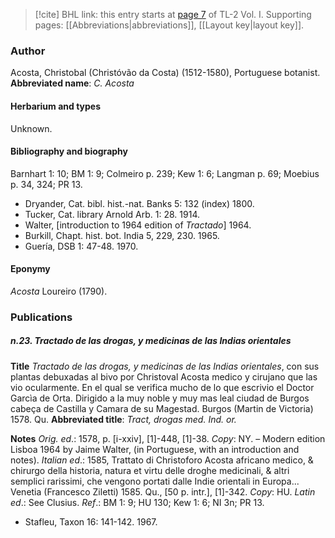 > [!cite] BHL link: this entry starts at [page 7](https://www.biodiversitylibrary.org/page/33120100) of TL-2 Vol. I.
> Supporting pages: [[Abbreviations|abbreviations]], [[Layout key|layout key]].

### Author

Acosta, Christobal (Christóvão da Costa) (1512-1580), Portuguese botanist. 
**Abbreviated name**: *C. Acosta*

#### Herbarium and types

Unknown.

#### Bibliography and biography

Barnhart 1: 10; BM 1: 9; Colmeiro p. 239; Kew 1: 6; Langman p. 69; Moebius p. 34, 324; PR 13.
- Dryander, Cat. bibl. hist.-nat. Banks 5: 132 (index) 1800.
- Tucker, Cat. library Arnold Arb. 1: 28. 1914.
- Walter, \[introduction to 1964 edition of *Tractado*\] 1964.
- Burkill, Chapt. hist. bot. India 5, 229, 230. 1965.
- Guería, DSB 1: 47-48. 1970.

#### Eponymy

*Acosta* Loureiro (1790).

### Publications

##### n.23. Tractado de las drogas, y medicinas de las Indias orientales

**Title**
*Tractado de las drogas, y medicinas de las Indias orientales*, con sus plantas debuxadas al bivo por Christoval Acosta medico y cirujano que las vio ocularmente. En el qual se verifica mucho de lo que escrivio el Doctor Garcìa de Orta. Dirigido a la muy noble y muy mas leal ciudad de Burgos cabeça de Castilla y Camara de su Magestad. Burgos (Martin de Victoria) 1578. Qu.
**Abbreviated title**: *Tract, drogas med. Ind. or.*

**Notes**
*Orig. ed*.: 1578, p. \[i-xxiv\], \[1\]-448, \[1\]-38. *Copy*: NY. – Modern edition Lisboa 1964 by Jaime Walter, (in Portuguese, with an introduction and notes).
*Italian ed*.: 1585, Trattato di Christoforo Acosta africano medico, & chirurgo della historia, natura et virtu delle droghe medicinali, & altri semplici rarissimi, che vengono portati dalle Indie orientali in Europa... Venetia (Francesco Ziletti) 1585. Qu., \[50 p. intr.\], \[1\]-342. *Copy*: HU.
*Latin ed*.: See Clusius.
*Ref*.: BM 1: 9; HU 130; Kew 1: 6; NI 3n; PR 13.
- Stafleu, Taxon 16: 141-142. 1967.

